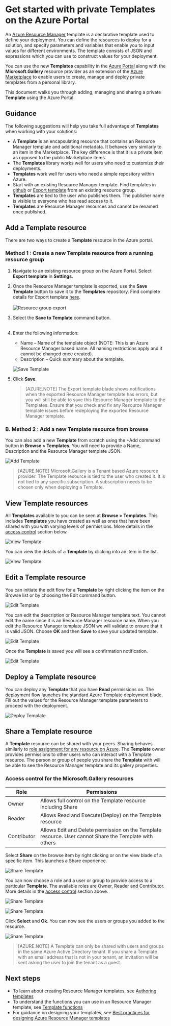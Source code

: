<properties
   pageTitle="Get started with private Templates | Microsoft Azure"
   description="Add, manage and share your private templates using the Azure portal, the Azure CLI, or PowerShell."
   services=""
   documentationCenter=""
   authors="VybavaRamadoss"
   manager="asimm"
   editor=""
   tags="marketplace-customer, marketplace, azure-resource-manager"
   keywords=""/>

<tags
   ms.service="marketplace"
   ms.devlang="na"
   ms.topic="get-started-article"
   ms.tgt_pltfrm="na"
   ms.workload="na"
   ms.date="10/04/2016"
   ms.author="vybavar"/>

# Get started with private Templates on the Azure Portal

An [Azure Resource Manager](../resource-group-authoring-templates.md) template is a declarative template used to define your deployment. You can define the resources to deploy for a solution, and specify parameters and variables that enable you to input values for different environments. The template consists of JSON and expressions which you can use to construct values for your deployment.

You can use the new **Templates** capability in the [Azure Portal](https://portal.azure.com) along with the **Microsoft.Gallery** resource provider as an extension of the [Azure Marketplace](https://azure.microsoft.com/marketplace/) to enable users to create, manage and deploy private templates from a personal library.

This document walks you through adding, managing and sharing a private **Template** using the Azure Portal.

## Guidance

The following suggestions will help you take full advantage of **Templates** when working with your solutions:

- A **Template** is an encapsulating resource that contains an Resource Manager template and additional metadata. It behaves very similarly to an item in the Marketplace. The key difference is that it is a private item as opposed to the public Marketplace items.
- The **Templates** library works well for users who need to customize their deployments.
- **Templates** work well for users who need a simple repository within Azure.
- Start with an existing Resource Manager template. Find templates in [github](https://github.com/Azure/azure-quickstart-templates) or [Export template](../resource-manager-export-template.md) from an existing resource group.
- **Templates** are tied to the user who publishes them. The publisher name is visible to everyone who has read access to it.
- **Templates** are Resource Manager resources and cannot be renamed once published.

## Add a Template resource

There are two ways to create a **Template** resource in the Azure portal.

### Method 1 : Create a new Template resource from a running resource group

1. Navigate to an existing resource group on the Azure Portal. Select **Export template** in **Settings**.
2. Once the Resource Manager template is exported, use the **Save Template** button to save it to the **Templates** repository. Find complete details for Export template [here](../resource-manager-export-template.md).
<br /><br />
![Resource group export](media/rg-export-portal1.PNG)  <br />

3. Select the **Save to Template** command button.
<br /><br />

4. Enter the following information:

    - Name – Name of the template object (NOTE: This is an Azure Resource Manager based name. All naming restrictions apply and it cannot be changed once created).
    - Description – Quick summary about the template.

    ![Save Template](media/save-template-portal1.PNG)  <br />

5. Click **Save**.

    > [AZURE.NOTE] The Export template blade shows notifications when the exported Resource Manager template has errors, but you will still be able to save this Resource Manager template to the Templates. Ensure that you check and fix any Resource Manager template issues before redeploying the exported Resource Manager template.

### B. Method 2 : Add a new Template resource from browse

You can also add a new **Template** from scratch using the +Add command button in **Browse > Templates**. You will need to provide a Name, Description and the Resource Manager template JSON.

![Add Template](media/add-template-portal1.PNG)  <br />

> [AZURE.NOTE] Microsoft.Gallery is a Tenant based Azure resource provider. The Template resource is tied to the user who created it. It is not tied to any specific subscription. A subscription needs to be chosen only when deploying a Template.

## View Template resources

All **Templates** available to you can be seen at **Browse > Templates**. This includes **Templates** you have created as well as ones that have been shared with you with varying levels of permissions. More details in the [access control](#access-control-for-a-tenant-resource-provider) section below.

![View Template](media/view-template-portal1.PNG)  <br />

You can view the details of a **Template** by clicking into an item in the list.

![View Template](media/view-template-portal2c.png)  <br />

## Edit a Template resource

You can initiate the edit flow for a **Template** by right clicking the item on the Browse list or by choosing the Edit command button.

![Edit Template](media/edit-template-portal1a.PNG)  <br />

You can edit the description or Resource Manager template text. You cannot edit the name since it is an Resource Manager resource name. When you edit the Resource Manager template JSON we will validate to ensure that it is valid JSON. Choose **OK** and then **Save** to save your updated template.

![Edit Template](media/edit-template-portal2a.PNG)  <br />

Once the **Template** is saved you will see a confirmation notification.

![Edit Template](media/edit-template-portal3b.png)  <br />

## Deploy a Template resource

You can deploy any **Template** that you have **Read** permissions on. The deployment flow launches the standard Azure Template deployment blade. Fill out the values for the Resource Manager template parameters to proceed with the deployment.

![Deploy Template](media/deploy-template-portal1b.png)  <br />

## Share a Template resource

A **Template** resource can be shared with your peers. Sharing behaves similarly to [role assignment for any resource on Azure](../active-directory/role-based-access-control-configure.md). The **Template** owner provides permissions to other users who can interact with a Template resource. The person or group of people you share the **Template** with will be able to see the Resource Manager template and its gallery properties.

### Access control for the Microsoft.Gallery resources

Role | Permissions
---|----
Owner | Allows full control on the Template resource including Share
Reader | Allows Read and Execute(Deploy) on the Template resource
Contributor | Allows Edit and Delete permission on the Template resource. User cannot Share the Template with others

Select **Share** on the browse item by right clicking or on the view blade of a specific item. This launches a Share experience.

![Share Template](media/share-template-portal1a.png)  <br />

 You can now choose a role and a user or group to provide access to a particular **Template**. The available roles are Owner, Reader and Contributor. More details in the [access control](#access-control-for-a-tenant-resource-provider) section above.

![Share Template](media/share-template-portal2b.png)  <br />

![Share Template](media/share-template-portal3b.png)  <br />

Click **Select** and **Ok**. You can now see the users or groups you added to the resource.

![Share Template](media/share-template-portal4b.png)  <br />

> [AZURE.NOTE] A Template can only be shared with users and groups in the same Azure Active Directory tenant. If you share a Template with an email address that is not in your tenant, an invitation will be sent asking the user to join the tenant as a guest.

## Next steps

- To learn about creating Resource Manager templates, see [Authoring templates](../resource-group-authoring-templates.md)
- To understand the functions you can use in an Resource Manager template, see [Template functions](../resource-group-template-functions.md)
- For guidance on designing your templates, see [Best practices for designing Azure Resource Manager templates](../best-practices-resource-manager-design-templates.md)
